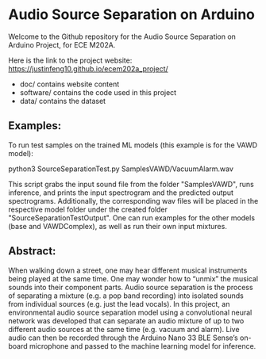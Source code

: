 # Audio Source Separation on Arduino

Welcome to the Github repository for the Audio Source Separation on Arduino Project, for ECE M202A.

Here is the link to the project website: https://justinfeng10.github.io/ecem202a_project/

* doc/ contains website content
* software/ contains the code used in this project
* data/ contains the dataset

## Examples:
To run test samples on the trained ML models (this example is for the VAWD model):

python3 SourceSeparationTest.py SamplesVAWD/VacuumAlarm.wav

This script grabs the input sound file from the folder "SamplesVAWD", runs inference, and prints the input spectrogram and the predicted output spectrograms. Additionally, the corresponding wav files will be placed in the respective model folder under the created folder "SourceSeparationTestOutput". One can run examples for the other models (base and VAWDComplex), as well as run their own input mixtures.

## Abstract:
When walking down a street, one may hear different musical instruments being played at the same time. One may wonder how to “unmix” the musical sounds into their component parts. Audio source separation is the process of separating a mixture (e.g. a pop band recording) into isolated sounds from individual sources (e.g. just the lead vocals). In this project, an environmental audio source separation model using a convolutional neural network was developed that can separate an audio mixture of up to two different audio sources at the same time (e.g. vacuum and alarm). Live audio can then be recorded through the Arduino Nano 33 BLE Sense’s on-board microphone and passed to the machine learning model for inference.
